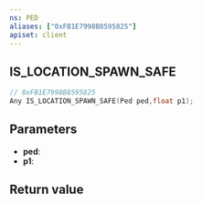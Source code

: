 ```yaml
---
ns: PED
aliases: ["0xFB1E7998B8595825"]
apiset: client
---
```

## IS_LOCATION_SPAWN_SAFE

```c
// 0xFB1E7998B8595825
Any IS_LOCATION_SPAWN_SAFE(Ped ped,float p1);
```


## Parameters
* **ped**:
* **p1**:

## Return value